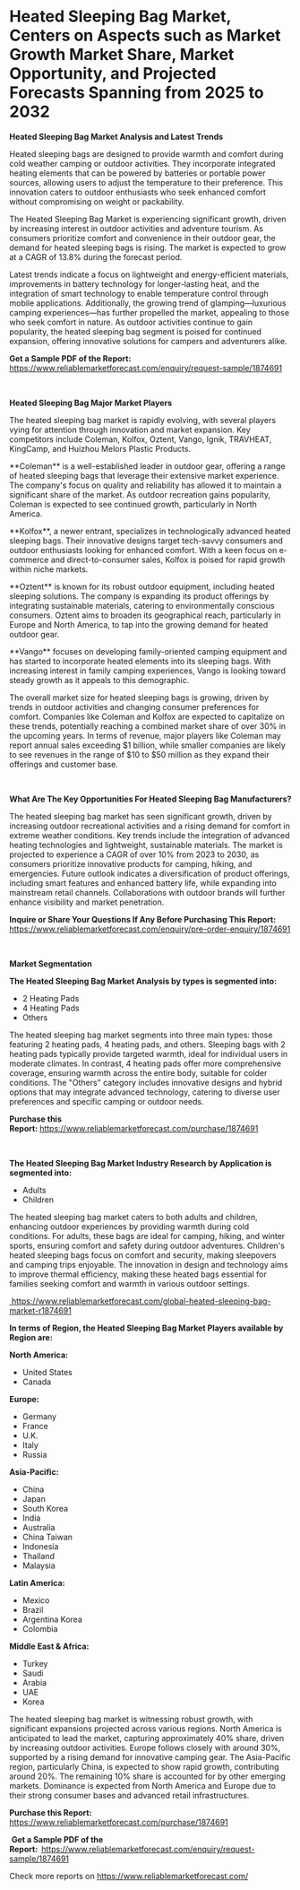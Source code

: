 <p><h1>Heated Sleeping Bag Market, Centers on Aspects such as Market Growth Market Share, Market Opportunity, and Projected Forecasts Spanning from 2025 to 2032</h1></p><p><strong>Heated Sleeping Bag Market Analysis and Latest Trends</strong></p>
<p><p>Heated sleeping bags are designed to provide warmth and comfort during cold weather camping or outdoor activities. They incorporate integrated heating elements that can be powered by batteries or portable power sources, allowing users to adjust the temperature to their preference. This innovation caters to outdoor enthusiasts who seek enhanced comfort without compromising on weight or packability.</p><p>The Heated Sleeping Bag Market is experiencing significant growth, driven by increasing interest in outdoor activities and adventure tourism. As consumers prioritize comfort and convenience in their outdoor gear, the demand for heated sleeping bags is rising. The market is expected to grow at a CAGR of 13.8% during the forecast period. </p><p>Latest trends indicate a focus on lightweight and energy-efficient materials, improvements in battery technology for longer-lasting heat, and the integration of smart technology to enable temperature control through mobile applications. Additionally, the growing trend of glamping—luxurious camping experiences—has further propelled the market, appealing to those who seek comfort in nature. As outdoor activities continue to gain popularity, the heated sleeping bag segment is poised for continued expansion, offering innovative solutions for campers and adventurers alike.</p></p>
<p><strong>Get a Sample PDF of the Report:&nbsp;</strong> <a href="https://www.reliablemarketforecast.com/enquiry/request-sample/1874691?utm_campaign=2232&utm_medium=2&utm_source=Github&utm_content=ia&utm_term=09022025&utm_id=heated-sleeping-bag">https://www.reliablemarketforecast.com/enquiry/request-sample/1874691</a></p>
<p>&nbsp;</p>
<p><strong>Heated Sleeping Bag Major Market Players</strong></p>
<p><p>The heated sleeping bag market is rapidly evolving, with several players vying for attention through innovation and market expansion. Key competitors include Coleman, Kolfox, Oztent, Vango, Ignik, TRAVHEAT, KingCamp, and Huizhou Melors Plastic Products.</p><p>**Coleman** is a well-established leader in outdoor gear, offering a range of heated sleeping bags that leverage their extensive market experience. The company's focus on quality and reliability has allowed it to maintain a significant share of the market. As outdoor recreation gains popularity, Coleman is expected to see continued growth, particularly in North America.</p><p>**Kolfox**, a newer entrant, specializes in technologically advanced heated sleeping bags. Their innovative designs target tech-savvy consumers and outdoor enthusiasts looking for enhanced comfort. With a keen focus on e-commerce and direct-to-consumer sales, Kolfox is poised for rapid growth within niche markets.</p><p>**Oztent** is known for its robust outdoor equipment, including heated sleeping solutions. The company is expanding its product offerings by integrating sustainable materials, catering to environmentally conscious consumers. Oztent aims to broaden its geographical reach, particularly in Europe and North America, to tap into the growing demand for heated outdoor gear.</p><p>**Vango** focuses on developing family-oriented camping equipment and has started to incorporate heated elements into its sleeping bags. With increasing interest in family camping experiences, Vango is looking toward steady growth as it appeals to this demographic.</p><p>The overall market size for heated sleeping bags is growing, driven by trends in outdoor activities and changing consumer preferences for comfort. Companies like Coleman and Kolfox are expected to capitalize on these trends, potentially reaching a combined market share of over 30% in the upcoming years. In terms of revenue, major players like Coleman may report annual sales exceeding $1 billion, while smaller companies are likely to see revenues in the range of $10 to $50 million as they expand their offerings and customer base.</p></p>
<p>&nbsp;</p>
<p><strong>What Are The Key Opportunities For Heated Sleeping Bag Manufacturers?</strong></p>
<p><p>The heated sleeping bag market has seen significant growth, driven by increasing outdoor recreational activities and a rising demand for comfort in extreme weather conditions. Key trends include the integration of advanced heating technologies and lightweight, sustainable materials. The market is projected to experience a CAGR of over 10% from 2023 to 2030, as consumers prioritize innovative products for camping, hiking, and emergencies. Future outlook indicates a diversification of product offerings, including smart features and enhanced battery life, while expanding into mainstream retail channels. Collaborations with outdoor brands will further enhance visibility and market penetration.</p></p>
<p><strong>Inquire or Share Your Questions If Any Before Purchasing This Report:</strong> <a href="https://www.reliablemarketforecast.com/enquiry/pre-order-enquiry/1874691?utm_campaign=2232&utm_medium=2&utm_source=Github&utm_content=ia&utm_term=09022025&utm_id=heated-sleeping-bag">https://www.reliablemarketforecast.com/enquiry/pre-order-enquiry/1874691</a></p>
<p>&nbsp;</p>
<p><strong>Market Segmentation</strong></p>
<p><strong>The Heated Sleeping Bag Market Analysis by types is segmented into:</strong></p>
<p><ul><li>2 Heating Pads</li><li>4 Heating Pads</li><li>Others</li></ul></p>
<p><p>The heated sleeping bag market segments into three main types: those featuring 2 heating pads, 4 heating pads, and others. Sleeping bags with 2 heating pads typically provide targeted warmth, ideal for individual users in moderate climates. In contrast, 4 heating pads offer more comprehensive coverage, ensuring warmth across the entire body, suitable for colder conditions. The "Others" category includes innovative designs and hybrid options that may integrate advanced technology, catering to diverse user preferences and specific camping or outdoor needs.</p></p>
<p><strong>Purchase this Report:&nbsp;</strong><a href="https://www.reliablemarketforecast.com/purchase/1874691?utm_campaign=2232&utm_medium=2&utm_source=Github&utm_content=ia&utm_term=09022025&utm_id=heated-sleeping-bag">https://www.reliablemarketforecast.com/purchase/1874691</a></p>
<p>&nbsp;</p>
<p><strong>The Heated Sleeping Bag Market Industry Research by Application is segmented into:</strong></p>
<p><ul><li>Adults</li><li>Children</li></ul></p>
<p><p>The heated sleeping bag market caters to both adults and children, enhancing outdoor experiences by providing warmth during cold conditions. For adults, these bags are ideal for camping, hiking, and winter sports, ensuring comfort and safety during outdoor adventures. Children's heated sleeping bags focus on comfort and security, making sleepovers and camping trips enjoyable. The innovation in design and technology aims to improve thermal efficiency, making these heated bags essential for families seeking comfort and warmth in various outdoor settings.</p></p>
<p><a href="https://www.reliablemarketforecast.com/global-heated-sleeping-bag-market-r1874691?utm_campaign=2232&utm_medium=2&utm_source=Github&utm_content=ia&utm_term=09022025&utm_id=heated-sleeping-bag">&nbsp;https://www.reliablemarketforecast.com/global-heated-sleeping-bag-market-r1874691</a></p>
<p><strong>In terms of Region, the Heated Sleeping Bag Market Players available by Region are:</strong></p>
<p>
    <p> <strong> North America: </strong>
        <ul>
            <li>United States</li>
            <li>Canada</li>
        </ul>
        </p> 
    <p> <strong> Europe: </strong>
        <ul>
            <li>Germany</li>
            <li>France</li>
            <li>U.K.</li>
            <li>Italy</li>
            <li>Russia</li>
        </ul>
        </p> 
    <p> <strong> Asia-Pacific: </strong>
        <ul>
            <li>China</li>
            <li>Japan</li>
            <li>South Korea</li>
            <li>India</li>
            <li>Australia</li>
            <li>China Taiwan</li>
            <li>Indonesia</li>
            <li>Thailand</li>
            <li>Malaysia</li>
        </ul>
        </p> 
    <p> <strong> Latin America: </strong>
        <ul>
            <li>Mexico</li>
            <li>Brazil</li>
            <li>Argentina Korea</li>
            <li>Colombia</li>
        </ul>
        </p> 
    <p> <strong> Middle East & Africa: </strong>
        <ul>
            <li>Turkey</li>
            <li>Saudi</li>
            <li>Arabia</li>
            <li>UAE</li>
            <li>Korea</li>
        </ul>
    </p>
    </p>
<p><p>The heated sleeping bag market is witnessing robust growth, with significant expansions projected across various regions. North America is anticipated to lead the market, capturing approximately 40% share, driven by increasing outdoor activities. Europe follows closely with around 30%, supported by a rising demand for innovative camping gear. The Asia-Pacific region, particularly China, is expected to show rapid growth, contributing around 20%. The remaining 10% share is accounted for by other emerging markets. Dominance is expected from North America and Europe due to their strong consumer bases and advanced retail infrastructures.</p></p>
<p><strong>Purchase this Report: </strong><a href="https://www.reliablemarketforecast.com/purchase/1874691?utm_campaign=2232&utm_medium=2&utm_source=Github&utm_content=ia&utm_term=09022025&utm_id=heated-sleeping-bag">https://www.reliablemarketforecast.com/purchase/1874691</a></p>
<p>&nbsp;<strong>Get a Sample PDF of the Report:&nbsp;&nbsp;</strong><a href="https://www.reliablemarketforecast.com/enquiry/request-sample/1874691?utm_campaign=2232&utm_medium=2&utm_source=Github&utm_content=ia&utm_term=09022025&utm_id=heated-sleeping-bag">https://www.reliablemarketforecast.com/enquiry/request-sample/1874691</a></p>
<p><strong></strong></p>
<p>Check more reports on <a href="https://www.reliablemarketforecast.com/?utm_campaign=2232&utm_medium=2&utm_source=Github&utm_content=ia&utm_term=09022025&utm_id=heated-sleeping-bag">https://www.reliablemarketforecast.com/</a></p>